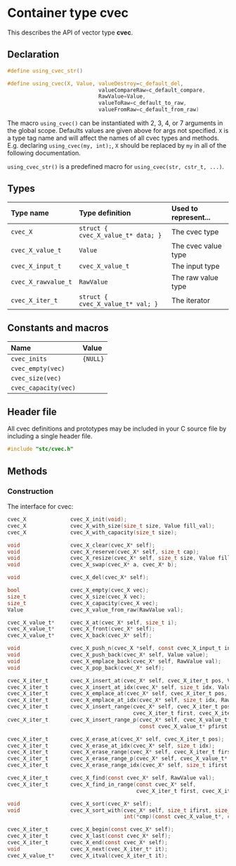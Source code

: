# Container type cvec

This describes the API of vector type **cvec**.

## Declaration

```c
#define using_cvec_str()

#define using_cvec(X, Value, valueDestroy=c_default_del,
                             valueCompareRaw=c_default_compare,
                             RawValue=Value,
                             valueToRaw=c_default_to_raw,
                             valueFromRaw=c_default_from_raw)
```
The macro `using_cvec()` can be instantiated with 2, 3, 4, or 7 arguments in the global scope.
Defaults values are given above for args not specified. `X` is a type tag name and
will affect the names of all cvec types and methods. E.g. declaring `using_cvec(my, int);`, `X` should
be replaced by `my` in all of the following documentation.

`using_cvec_str()` is a predefined macro for `using_cvec(str, cstr_t, ...)`.

## Types

| Type name            | Type definition                        | Used to represent...                |
|:---------------------|:---------------------------------------|:------------------------------------|
| `cvec_X`             | `struct { cvec_X_value_t* data; }`     | The cvec type                       |
| `cvec_X_value_t`     | `Value`                                | The cvec value type                 |
| `cvec_X_input_t`     | `cvec_X_value_t`                       | The input type                      |
| `cvec_X_rawvalue_t`  | `RawValue`                             | The raw value type                  |
| `cvec_X_iter_t`      | `struct { cvec_X_value_t* val; }`      | The iterator                        |

## Constants and macros

| Name                       | Value            |
|:---------------------------|:-----------------|
|  `cvec_inits`              | `{NULL}`         |
|  `cvec_empty(vec)`         |                  |
|  `cvec_size(vec)`          |                  |
|  `cvec_capacity(vec)`      |                  |


## Header file

All cvec definitions and prototypes may be included in your C source file by including a single header file.

```c
#include "stc/cvec.h"
```
## Methods

### Construction

The interface for cvec:
```c
cvec_X              cvec_X_init(void);
cvec_X              cvec_X_with_size(size_t size, Value fill_val);
cvec_X              cvec_X_with_capacity(size_t size);

void                cvec_X_clear(cvec_X* self);
void                cvec_X_reserve(cvec_X* self, size_t cap);
void                cvec_X_resize(cvec_X* self, size_t size, Value fill_val);
void                cvec_X_swap(cvec_X* a, cvec_X* b);

void                cvec_X_del(cvec_X* self);

bool                cvec_X_empty(cvec_X vec);
size_t              cvec_X_size(cvec_X vec);
size_t              cvec_X_capacity(cvec_X vec);
Value               cvec_X_value_from_raw(RawValue val);

cvec_X_value_t*     cvec_X_at(cvec_X* self, size_t i);
cvec_X_value_t*     cvec_X_front(cvec_X* self);
cvec_X_value_t*     cvec_X_back(cvec_X* self);

void                cvec_X_push_n(cvec_X *self, const cvec_X_input_t in[], size_t size);
void                cvec_X_push_back(cvec_X* self, Value value);
void                cvec_X_emplace_back(cvec_X* self, RawValue val);
void                cvec_X_pop_back(cvec_X* self);

cvec_X_iter_t       cvec_X_insert_at(cvec_X* self, cvec_X_iter_t pos, Value value);
cvec_X_iter_t       cvec_X_insert_at_idx(cvec_X* self, size_t idx, Value value);
cvec_X_iter_t       cvec_X_emplace_at(cvec_X* self, cvec_X_iter_t pos, RawValue val);
cvec_X_iter_t       cvec_X_emplace_at_idx(cvec_X* self, size_t idx, RawValue val);
cvec_X_iter_t       cvec_X_insert_range(cvec_X* self, cvec_X_iter_t pos,
                                        cvec_X_iter_t first, cvec_X_iter_t finish);
cvec_X_iter_t       cvec_X_insert_range_p(cvec_X* self, cvec_X_value_t* pos,
                                          const cvec_X_value_t* pfirst, const cvec_X_value_t* pfinish);

cvec_X_iter_t       cvec_X_erase_at(cvec_X* self, cvec_X_iter_t pos);
cvec_X_iter_t       cvec_X_erase_at_idx(cvec_X* self, size_t idx);
cvec_X_iter_t       cvec_X_erase_range(cvec_X* self, cvec_X_iter_t first, cvec_X_iter_t finish);
cvec_X_iter_t       cvec_X_erase_range_p(cvec_X* self, cvec_X_value_t* first, cvec_X_value_t* finish);
cvec_X_iter_t       cvec_X_erase_range_idx(cvec_X* self, size_t ifirst, size_t ifinish);

cvec_X_iter_t       cvec_X_find(const cvec_X* self, RawValue val);
cvec_X_iter_t       cvec_X_find_in_range(const cvec_X* self,
                                         cvec_X_iter_t first, cvec_X_iter_t finish, RawValue val);

void                cvec_X_sort(cvec_X* self);
void                cvec_X_sort_with(cvec_X* self, size_t ifirst, size_t ifinish,
                                     int(*cmp)(const cvec_X_value_t*, const cvec_X_value_t*));

cvec_X_iter_t       cvec_X_begin(const cvec_X* self);
cvec_X_iter_t       cvec_X_last(const cvec_X* self);
cvec_X_iter_t       cvec_X_end(const cvec_X* self);
void                cvec_X_next(cvec_X_iter_t* it);
cvec_X_value_t*     cvec_X_itval(cvec_X_iter_t it);
```
